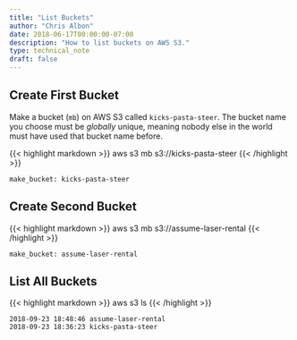 ```yaml
---
title: "List Buckets"
author: "Chris Albon"
date: 2018-06-17T00:00:00-07:00
description: "How to list buckets on AWS S3."
type: technical_note
draft: false
---
```


## Create First Bucket

Make a bucket (`mb`) on AWS S3 called `kicks-pasta-steer`. The bucket name you choose must be _globally_ unique, meaning nobody else in the world must have used that bucket name before.

{{< highlight markdown >}}
aws s3 mb s3://kicks-pasta-steer
{{< /highlight >}}
```
make_bucket: kicks-pasta-steer
```

## Create Second Bucket

{{< highlight markdown >}}
aws s3 mb s3://assume-laser-rental
{{< /highlight >}}
```
make_bucket: assume-laser-rental
```

## List All Buckets

{{< highlight markdown >}}
aws s3 ls
{{< /highlight >}}
```
2018-09-23 18:48:46 assume-laser-rental
2018-09-23 18:36:23 kicks-pasta-steer
```

